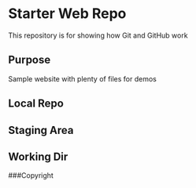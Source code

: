 # Starter Web Repo

This repository is for showing how Git and GitHub work

## Purpose

Sample website with plenty of files for demos

## Local Repo

## Staging Area

## Working Dir

###Copyright
